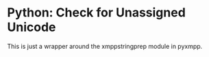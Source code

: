 Python: Check for Unassigned Unicode
====================================

This is just a wrapper around the
xmppstringprep module in pyxmpp.


